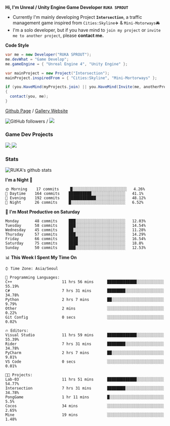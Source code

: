 **Hi, I'm Unreal / Unity Engine Game Developer `RUKA SPROUT`**

- Currently I'm mainly developing Project **`Intersection`**, a traffic management game inspired from `Cities:Skyline`✈️ & `Mini-Motorways`🚘
- I'm a solo developer, but if you have mind to `join my project` or `invite me to another project`, please **contact me.**

**Code Style**

```csharp
var me = new Developer("RUKA SPROUT");
me.devWhat = "Game Develop";
me.gameEngine = { "Unreal Engine 4", "Unity Engine" };
```

```csharp
var mainProject = new Project("Intersection");
mainProject.inspiredFrom = { "Cities:Skyline", "Mini-Mortorways" };

if (you.HaveMind(myProjects.join) || you.HaveMind(Invite(me, anotherProject)))
{
  contact(you, me);
}
```

[Github Page](https://lutca1320.github.io/) / [Gallery Website](https://rukasp.xyz/)

![GitHub followers](https://img.shields.io/github/followers/lutca1320?label=Follow&style=social) / [![](https://img.shields.io/badge/Gmail-lutca1320%40gmail.com-blue)](mailto:lutca1320@gmail.com)

### Game Dev Projects

<a href="https://github.com/lutca1320/Intersection">
  <img src="https://github-readme-stats.vercel.app/api/pin/?username=lutca1320&repo=Intersection" />
</a>
<a href="https://github.com/lutca1320/Together">
  <img src="https://github-readme-stats.vercel.app/api/pin/?username=lutca1320&repo=Together" />
</a>


### Stats

![RUKA's github stats](https://github-readme-stats.vercel.app/api?username=lutca1320&show_icons=true&include_all_commits=true&count_private=true&hide=contribs,prs)

<!--START_SECTION:waka-->
**I'm a Night 🦉** 

```text
🌞 Morning    17 commits     █░░░░░░░░░░░░░░░░░░░░░░░░   4.26% 
🌆 Daytime    164 commits    ██████████░░░░░░░░░░░░░░░   41.1% 
🌃 Evening    192 commits    ████████████░░░░░░░░░░░░░   48.12% 
🌙 Night      26 commits     █░░░░░░░░░░░░░░░░░░░░░░░░   6.52%

```
📅 **I'm Most Productive on Saturday** 

```text
Monday       48 commits     ███░░░░░░░░░░░░░░░░░░░░░░   12.03% 
Tuesday      58 commits     ███░░░░░░░░░░░░░░░░░░░░░░   14.54% 
Wednesday    45 commits     ██░░░░░░░░░░░░░░░░░░░░░░░   11.28% 
Thursday     57 commits     ███░░░░░░░░░░░░░░░░░░░░░░   14.29% 
Friday       66 commits     ████░░░░░░░░░░░░░░░░░░░░░   16.54% 
Saturday     75 commits     ████░░░░░░░░░░░░░░░░░░░░░   18.8% 
Sunday       50 commits     ███░░░░░░░░░░░░░░░░░░░░░░   12.53%

```


📊 **This Week I Spent My Time On** 

```text
⌚︎ Time Zone: Asia/Seoul

💬 Programming Languages: 
C++                      11 hrs 56 mins      █████████████░░░░░░░░░░░░   55.19% 
C#                       7 hrs 31 mins       ████████░░░░░░░░░░░░░░░░░   34.78% 
Python                   2 hrs 7 mins        ██░░░░░░░░░░░░░░░░░░░░░░░   9.79% 
Other                    2 mins              ░░░░░░░░░░░░░░░░░░░░░░░░░   0.22% 
Git Config               0 secs              ░░░░░░░░░░░░░░░░░░░░░░░░░   0.02%

🔥 Editors: 
Visual Studio            11 hrs 59 mins      █████████████░░░░░░░░░░░░   55.39% 
Rider                    7 hrs 31 mins       ████████░░░░░░░░░░░░░░░░░   34.78% 
PyCharm                  2 hrs 7 mins        ██░░░░░░░░░░░░░░░░░░░░░░░   9.81% 
VS Code                  0 secs              ░░░░░░░░░░░░░░░░░░░░░░░░░   0.01%

🐱‍💻 Projects: 
Lab-03                   11 hrs 51 mins      █████████████░░░░░░░░░░░░   54.77% 
Intersection             7 hrs 31 mins       ████████░░░░░░░░░░░░░░░░░   34.78% 
PongGame                 1 hr 11 mins        █░░░░░░░░░░░░░░░░░░░░░░░░   5.5% 
Cocos                    34 mins             ░░░░░░░░░░░░░░░░░░░░░░░░░   2.65% 
Mine                     19 mins             ░░░░░░░░░░░░░░░░░░░░░░░░░   1.48%

```


<!--END_SECTION:waka-->
